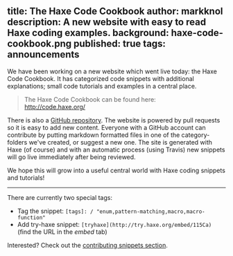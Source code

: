 title: The Haxe Code Cookbook
author: markknol
description: A new website with easy to read Haxe coding examples.
background: haxe-code-cookbook.png
published: true
tags: announcements
---

We have been working on a new website which went live today: the Haxe Code Cookbook. It has categorized code snippets with additional explanations; small code tutorials and examples in a central place.

> The Haxe Code Cookbook can be found here:  
> <http://code.haxe.org/>

There is also a [GitHub repository](https://github.com/HaxeFoundation/code-cookbook/). The website is powered by pull requests so it is easy to add new content. Everyone with a GitHub account can contribute by putting markdown formatted files in one of the category-folders we've created, or suggest a new one.
The site is generated with Haxe (of course) and with an automatic process (using Travis) new snippets will go live immediately after being reviewed.

We hope this will grow into a useful central world with Haxe coding snippets and tutorials!

---

There are currently two special tags:

* Tag the snippet:
`[tags]: / "enum,pattern-matching,macro,macro-function"`   
* Add try-haxe snippet: <code>&#91;tryhaxe&#93;&#40;http&#58;//try.haxe.org/embed/115Ca&#41;</code> (find the URL in the _embed_ tab)

Interested? Check out the [contributing snippets section](https://github.com/HaxeFoundation/code-cookbook#contributing-snippets).
